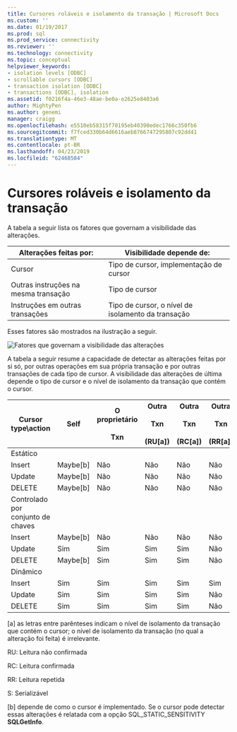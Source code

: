 ```yaml
---
title: Cursores roláveis e isolamento da transação | Microsoft Docs
ms.custom: ''
ms.date: 01/19/2017
ms.prod: sql
ms.prod_service: connectivity
ms.reviewer: ''
ms.technology: connectivity
ms.topic: conceptual
helpviewer_keywords:
- isolation levels [ODBC]
- scrollable cursors [ODBC]
- transaction isolation [ODBC]
- transactions [ODBC], isolation
ms.assetid: f0216f4a-46e3-48ae-be0a-e2625e8403a6
author: MightyPen
ms.author: genemi
manager: craigg
ms.openlocfilehash: e5510eb58315f70195eb40390edec1766c350fb6
ms.sourcegitcommit: f7fced330b64d6616aeb8766747295807c92dd41
ms.translationtype: MT
ms.contentlocale: pt-BR
ms.lasthandoff: 04/23/2019
ms.locfileid: "62468584"
---
```

# <a name="scrollable-cursors-and-transaction-isolation"></a>Cursores roláveis e isolamento da transação
A tabela a seguir lista os fatores que governam a visibilidade das alterações.  
  
|Alterações feitas por:|Visibilidade depende de:|  
|----------------------|----------------------------|  
|Cursor|Tipo de cursor, implementação de cursor|  
|Outras instruções na mesma transação|Tipo de cursor|  
|Instruções em outras transações|Tipo de cursor, o nível de isolamento da transação|  
  
 Esses fatores são mostrados na ilustração a seguir.  
  
 ![Fatores que governam a visibilidade das alterações](../../../odbc/reference/develop-app/media/pr23.gif "pr23")  
  
 A tabela a seguir resume a capacidade de detectar as alterações feitas por si só, por outras operações em sua própria transação e por outras transações de cada tipo de cursor. A visibilidade das alterações de última depende o tipo de cursor e o nível de isolamento da transação que contém o cursor.  
  
|Cursor type\action|Self|O proprietário<br /><br /> Txn|Outra<br /><br /> Txn<br /><br /> (RU[a])|Outra<br /><br /> Txn<br /><br /> (RC[a])|Outra<br /><br /> Txn<br /><br /> (RR[a])|Outra<br /><br /> Txn<br /><br /> (S[a])|  
|-------------------------|----------|-----------------|----------------------------------|----------------------------------|----------------------------------|---------------------------------|  
|Estático|||||||  
|Insert|Maybe[b]|Não|Não|Não|Não|Não|  
|Update|Maybe[b]|Não|Não|Não|Não|Não|  
|DELETE|Maybe[b]|Não|Não|Não|Não|Não|  
|Controlado por conjunto de chaves|||||||  
|Insert|Maybe[b]|Não|Não|Não|Não|Não|  
|Update|Sim|Sim|Sim|Sim|Não|Não|  
|DELETE|Maybe[b]|Sim|Sim|Sim|Não|Não|  
|Dinâmico|||||||  
|Insert|Sim|Sim|Sim|Sim|Sim|Não|  
|Update|Sim|Sim|Sim|Sim|Não|Não|  
|DELETE|Sim|Sim|Sim|Sim|Não|Não|  
  
 [a] as letras entre parênteses indicam o nível de isolamento da transação que contém o cursor; o nível de isolamento da transação (no qual a alteração foi feita) é irrelevante.  
  
 RU: Leitura não confirmada  
  
 RC: Leitura confirmada  
  
 RR: Leitura repetida  
  
 S:  Serializável  
  
 [b] depende de como o cursor é implementado. Se o cursor pode detectar essas alterações é relatada com a opção SQL_STATIC_SENSITIVITY **SQLGetInfo**.
